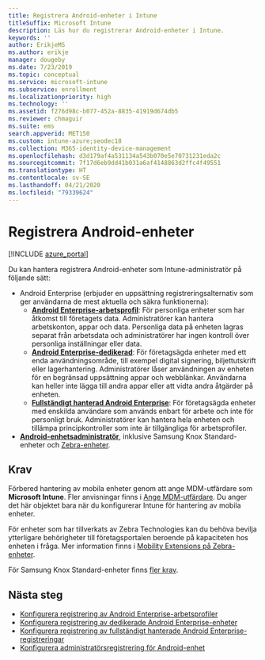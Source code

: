 ```yaml
---
title: Registrera Android-enheter i Intune
titleSuffix: Microsoft Intune
description: Läs hur du registrerar Android-enheter i Intune.
keywords: ''
author: ErikjeMS
ms.author: erikje
manager: dougeby
ms.date: 7/23/2019
ms.topic: conceptual
ms.service: microsoft-intune
ms.subservice: enrollment
ms.localizationpriority: high
ms.technology: ''
ms.assetid: f276d98c-b077-452a-8835-41919d674db5
ms.reviewer: chmaguir
ms.suite: ems
search.appverid: MET150
ms.custom: intune-azure;seodec18
ms.collection: M365-identity-device-management
ms.openlocfilehash: d3d179af4a531134a543b070e5e70731231eda2c
ms.sourcegitcommit: 7f17d6eb9dd41b031a6af4148863d2ffc4f49551
ms.translationtype: HT
ms.contentlocale: sv-SE
ms.lasthandoff: 04/21/2020
ms.locfileid: "79339624"
---
```

# <a name="enroll-android-devices"></a>Registrera Android-enheter

[!INCLUDE [azure_portal](../includes/azure_portal.md)]

Du kan hantera registrera Android-enheter som Intune-administratör på följande sätt:
- Android Enterprise (erbjuder en uppsättning registreringsalternativ som ger användarna de mest aktuella och säkra funktionerna):
    - [**Android Enterprise-arbetsprofil**](android-work-profile-enroll.md): För personliga enheter som har åtkomst till företagets data. Administratörer kan hantera arbetskonton, appar och data. Personliga data på enheten lagras separat från arbetsdata och administratörer har ingen kontroll över personliga inställningar eller data. 
    - [**Android Enterprise-dedikerad**](android-kiosk-enroll.md): För företagsägda enheter med ett enda användningsområde, till exempel digital signering, biljettutskrift eller lagerhantering. Administratörer låser användningen av enheten för en begränsad uppsättning appar och webblänkar. Användarna kan heller inte lägga till andra appar eller att vidta andra åtgärder på enheten.
    - [**Fullständigt hanterad Android Enterprise**](android-fully-managed-enroll.md): För företagsägda enheter med enskilda användare som används enbart för arbete och inte för personligt bruk. Administratörer kan hantera hela enheten och tillämpa principkontroller som inte är tillgängliga för arbetsprofiler. 
- [**Android-enhetsadministratör**](android-enroll-device-administrator.md), inklusive Samsung Knox Standard-enheter och [Zebra-enheter](../configuration/android-zebra-mx-overview.md). 

## <a name="prerequisites"></a>Krav

Förbered hantering av mobila enheter genom att ange MDM-utfärdare som **Microsoft Intune**. Fler anvisningar finns i [Ange MDM-utfärdare](../fundamentals/mdm-authority-set.md). Du anger det här objektet bara när du konfigurerar Intune för hantering av mobila enheter.

För enheter som har tillverkats av Zebra Technologies kan du behöva bevilja ytterligare behörigheter till företagsportalen beroende på kapaciteten hos enheten i fråga. Mer information finns i [Mobility Extensions på Zebra-enheter](../configuration/android-zebra-mx-overview.md).

För Samsung Knox Standard-enheter finns [fler krav](android-samsung-knox-mobile-enroll.md).

## <a name="next-steps"></a>Nästa steg

- [Konfigurera registrering av Android Enterprise-arbetsprofiler](android-work-profile-enroll.md)
- [Konfigurera registrering av dedikerade Android Enterprise-enheter](android-kiosk-enroll.md)
- [Konfigurera registrering av fullständigt hanterade Android Enterprise-registreringar](android-fully-managed-enroll.md)
- [Konfigurera administratörsregistrering för Android-enhet](android-enroll-device-administrator.md)


